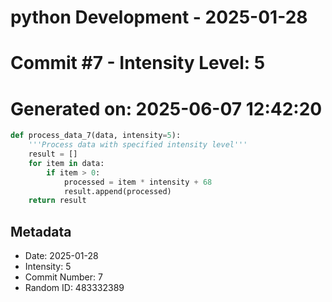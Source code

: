 ﻿# python Development - 2025-01-28
# Commit #7 - Intensity Level: 5
# Generated on: 2025-06-07 12:42:20
```python
def process_data_7(data, intensity=5):
    '''Process data with specified intensity level'''
    result = []
    for item in data:
        if item > 0:
            processed = item * intensity + 68
            result.append(processed)
    return result
```
## Metadata
- Date: 2025-01-28
- Intensity: 5
- Commit Number: 7
- Random ID: 483332389
